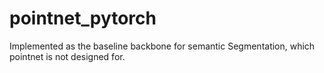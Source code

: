# pointnet_pytorch


Implemented as the baseline backbone for semantic Segmentation, which pointnet is not designed for.
